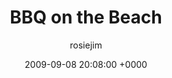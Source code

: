 ---
blog: travel
date: 2009-09-08 20:08:00 +0000
title: "BBQ on the Beach"
author: rosiejim
permalink: /china/hong-kong/china-2009/bbq-on-the-beach/
---